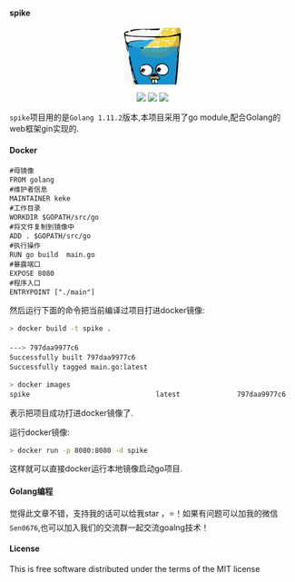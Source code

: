 #### spike
<p align="center">
<img width="100" align="center" src="public/images/logo.png" />
</p>

<p align='center'>
<img src="https://img.shields.io/badge/build-passing-brightgreen.svg">
<a href="https://twitter.com/perfactsen"><img src="https://img.shields.io/badge/twitter-keke-green.svg?style=flat&colorA=009df2"></a>
<a href="https://www.zhihu.com/people/sencoed.com/activities"><img src="https://img.shields.io/badge/%E7%9F%A5%E4%B9%8E-keke-green.svg?style=flat&colorA=009df2"></a>
</p>

`spike`项目用的是`Golang 1.11.2`版本,本项目采用了go module,配合Golang的web框架gin实现的.

#### Docker
```docker
#母镜像
FROM golang
#维护者信息
MAINTAINER keke
#工作目录
WORKDIR $GOPATH/src/go
#将文件复制到镜像中
ADD . $GOPATH/src/go
#执行操作
RUN go build  main.go
#暴露端口
EXPOSE 8080
#程序入口
ENTRYPOINT ["./main"]
```

然后运行下面的命令把当前编译过项目打进docker镜像:

```bash
> docker build -t spike .

---> 797daa9977c6
Successfully built 797daa9977c6
Successfully tagged main.go:latest
```

```bash
> docker images 
spike                               latest              797daa9977c6        8 minutes ago       801MB
```

表示把项目成功打进docker镜像了.

运行docker镜像:

```bash
> docker run -p 8080:8080 -d spike
```
这样就可以直接docker运行本地镜像启动go项目.


#### Golang编程

觉得此文章不错，支持我的话可以给我star ，:star:！如果有问题可以加我的微信`Sen0676`,也可以加入我们的交流群一起交流goalng技术！

#### License
This is free software distributed under the terms of the MIT license
